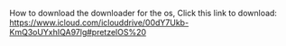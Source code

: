 How to download the downloader for the os,
Click this link to download: https://www.icloud.com/iclouddrive/00dY7Ukb-KmQ3oUYxhIQA97lg#pretzelOS%20
